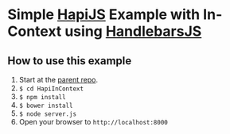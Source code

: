 # Simple [HapiJS](http://hapijs.com/) Example with In-Context using [HandlebarsJS](http://handlebarsjs.com/)

## How to use this example

1. Start at the [parent repo](https://github.com/ppnsanders/paypal-examples).
2. `$ cd HapiInContext`
3. `$ npm install`
4. `$ bower install`
5. `$ node server.js`
6. Open your browser to `http://localhost:8000`
